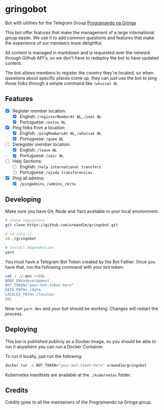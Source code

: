 # gringobot

Bot with utilities for the Telegram Group [Programando na Gringa](https://go.d1m.dev/png)

This bot offer features that make the management of a large international group easier. We use it to add common questions and features that make the experience of our members more delightful.

All content is managed in markdown and is requested over the network through Github API's, so we don't have to redeploy the bot to have updated content.

The bot allows members to register the country they're located, so when questions about specific places come up, they can just use the bot to ping those folks through a simple command like `!whoisat NL`

## Features

 - [x] Register member location:
    - [x] English: `/registerMemberAt NL`, `/imat NL`
    - [x] Portuguese: `/estou NL`
 - [x] Ping folks from a location:
    - [x] English: `/pingMembersAt NL`, `/whoisat NL`
    - [x] Portuguese: `/quem NL`
 - [ ] Deregister member location:
    - [x] English: `/leave NL`
    - [x] Portuguese: `/sair NL`
 - [ ] Help Sections:
    - [ ] English: `/help international transfers`
    - [ ] Portuguese: `/ajuda transferencias`
 - [x] Ping all admins:
    - [x] `/pingAdmins`, `/admins`, `/eita`

## Developing

Make sure you have Git, Node and Yarn available in your local environment.

```sh
# clone repository
git clone https://github.com/armand1m/gringobot.git

# cd into it
cd ./gringobot

# install dependencies
yarn
```

You must have a Telegram Bot Token created by the Bot Father. Once you have that, run the following command with your bot token:

```sh
cat > ./.env <<EOL
NODE_ENV=development
BOT_TOKEN="your-bot-token-here"
DATA_PATH=./data
LOCALES_PATH=./locales
EOL
```

Now run `yarn dev` and your bot should be working. Changes will restart the process.

## Deploying

This bot is published publicly as a Docker Image, so you should be able to run it anywhere you can run a Docker Container.

To run it locally, just run the following:

```sh
docker run -e BOT_TOKEN="your-bot-token-here" armand1m/gringobot
```

Kubernetes manifests are available at the `./kubernetes` folder.

## Credits

Credits goes to all the maintainers of the Programando na Gringa group.
